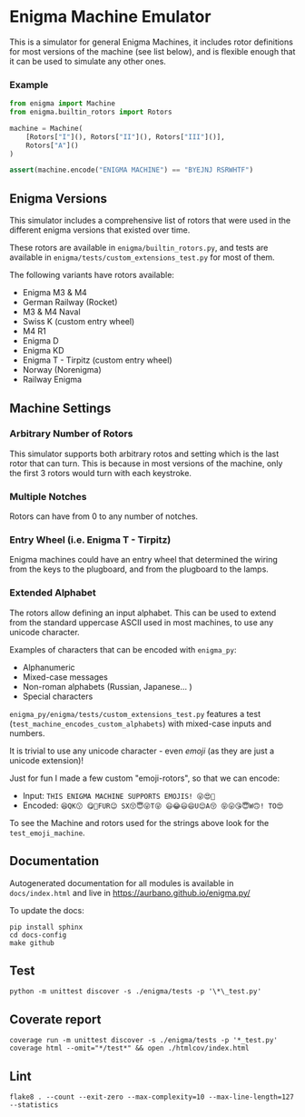 # Enigma Machine Emulator

This is a simulator for general Enigma Machines, it includes rotor definitions for most versions of the machine (see list below), and is flexible enough that it can be used to simulate any other ones.

### Example

```python
from enigma import Machine
from enigma.builtin_rotors import Rotors

machine = Machine(
    [Rotors["I"](), Rotors["II"](), Rotors["III"]()],
    Rotors["A"]()
)

assert(machine.encode("ENIGMA MACHINE") == "BYEJNJ RSRWHTF")
```

## Enigma Versions

This simulator includes a comprehensive list of rotors that were used in the different enigma versions that existed over time.

These rotors are available in `enigma/builtin_rotors.py`, and tests are available in `enigma/tests/custom_extensions_test.py` for most of them.

The following variants have rotors available:

* Enigma M3 & M4
* German Railway (Rocket)
* M3 & M4 Naval
* Swiss K (custom entry wheel)
* M4 R1
* Enigma D
* Enigma KD
* Enigma T - Tirpitz (custom entry wheel)
* Norway (Norenigma)
* Railway Enigma

## Machine Settings

### Arbitrary Number of Rotors
This simulator supports both arbitrary rotos and setting which is the last rotor that can turn. This is because in most versions of the machine, only the first 3 rotors would turn with each keystroke.

### Multiple Notches
Rotors can have from 0 to any number of notches.

### Entry Wheel (i.e. Enigma T - Tirpitz)
Enigma machines could have an entry wheel that determined the wiring from the keys to the plugboard, and from the plugboard to the lamps.

### Extended Alphabet
The rotors allow defining an input alphabet. This can be used to extend from the standard uppercase ASCII used in most machines, to use any unicode character.

Examples of characters that can be encoded with `enigma_py`:

* Alphanumeric
* Mixed-case messages
* Non-roman alphabets (Russian, Japanese... )
* Special characters

`enigma_py/enigma/tests/custom_extensions_test.py` features a test (`test_machine_encodes_custom_alphabets`) with mixed-case inputs and numbers.

It is trivial to use any unicode character - even _emoji_ (as they are just a unicode extension)!

Just for fun I made a few custom "emoji-rotors", so that we can encode:

* Input: `THIS ENIGMA MACHINE SUPPORTS EMOJIS! 😜😍🥰`
* Encoded: `😆QK😗 😋🤣FUR😉 SX😚😇😜T😜 😃😂😃😄U😌A😚 😝😛😘😇W🙃! TO😍`

To see the Machine and rotors used for the strings above look for the `test_emoji_machine`.

## Documentation

Autogenerated documentation for all modules is available in `docs/index.html` and live in https://aurbano.github.io/enigma.py/

To update the docs:

```
pip install sphinx
cd docs-config
make github
```

## Test

```
python -m unittest discover -s ./enigma/tests -p '\*\_test.py'
```

## Coverate report

```
coverage run -m unittest discover -s ./enigma/tests -p '*_test.py'
coverage html --omit="*/test*" && open ./htmlcov/index.html
```

## Lint

```
flake8 . --count --exit-zero --max-complexity=10 --max-line-length=127 --statistics
```
